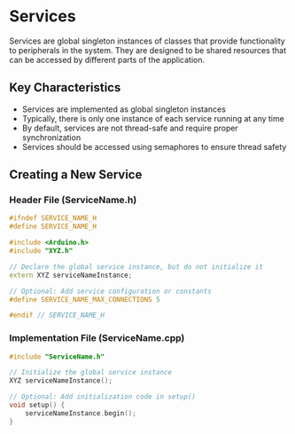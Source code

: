 # Services

Services are global singleton instances of classes that provide functionality to peripherals in the system. They are designed to be shared resources that can be accessed by different parts of the application.

## Key Characteristics

-   Services are implemented as global singleton instances
-   Typically, there is only one instance of each service running at any time
-   By default, services are not thread-safe and require proper synchronization
-   Services should be accessed using semaphores to ensure thread safety

## Creating a New Service

### Header File (ServiceName.h)

```cpp
#ifndef SERVICE_NAME_H
#define SERVICE_NAME_H

#include <Arduino.h>
#include "XYZ.h"

// Declare the global service instance, but do not initialize it
extern XYZ serviceNameInstance;

// Optional: Add service configuration or constants
#define SERVICE_NAME_MAX_CONNECTIONS 5

#endif // SERVICE_NAME_H
```

### Implementation File (ServiceName.cpp)

```cpp
#include "ServiceName.h"

// Initialize the global service instance
XYZ serviceNameInstance();

// Optional: Add initialization code in setup()
void setup() {
    serviceNameInstance.begin();
}
```
